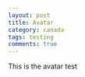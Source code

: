 ```yaml
---
layout: post
title: Avatar
category: canada
tags: testing
comments: true
---
```


This is the avatar test